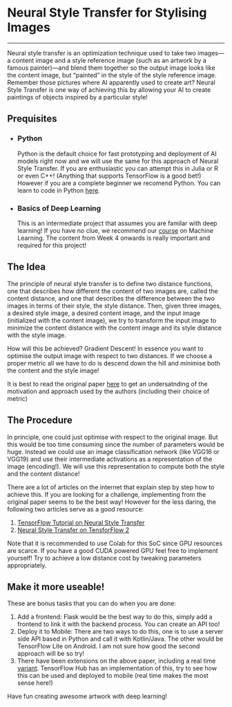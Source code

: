 # Neural Style Transfer for Stylising Images
***

Neural style transfer is an optimization technique used to take two images—a content image and a style reference image (such as an artwork by a famous painter)—and blend them together so the output image looks like the content image, but “painted” in the style of the style reference image.
Remember those pictures where AI apparently used to create art? Neural Style Transfer is one way of achieving this by allowing your AI to create paintings of objects inspired by a particular style!

## Prequisites
- ### Python
  Python is the default choice for fast prototyping and deployment of AI models right now and we will use the same for this approach of Neural Style Transfer. If you are enthusiastic you can attempt this in Julia or R or even C++! (Anything that supports TensorFlow is a good bet!)
  However if you are a complete beginner we recomend Python. You can learn to code in Python [here](https://www.wncc-iitb.org/wiki/index.php/Python_for_Beginners).

- ### Basics of Deep Learning
  This is an intermediate project that assumes you are familar with deep learning! If you have no clue, we recommend our [course](https://github.com/wncc/learners-space/tree/master/Machine%20Learning) on Machine Learning. The content from Week 4 onwards is really important and required for this project!
  
## The Idea

The principle of neural style transfer is to define two distance functions, one that describes how different the content of two images are, called the content distance, and one that describes the difference between the two images in terms of their style, the style distance. Then, given three images, a desired style image, a desired content image, and the input image (initialized with the content image), we try to transform the input image to minimize the content distance with the content image and its style distance with the style image.

How will this be achieved? Gradient Descent! In essence you want to optimise the output image with respect to two distances. If we choose a proper metric all we have to do is descend down the hill and minimise both the content and the style image!

It is best to read the original paper [here](https://arxiv.org/pdf/1508.06576.pdf) to get an undersatnding of the motivation and approach used by the authors (including their choice of metric)

## The Procedure

In principle, one could just optimise with respect to the original image. But this would be too time consuming since the number of parameters would be huge. Instead we could use an image classification network (like VGG16 or VGG19) and use their intermediate activations as a representation of the image (encoding!). We will use this representation to compute both the style and the content distance!

There are a lot of articles on the internet that explain step by step how to achieve this. If you are looking for a challenge, implementing from the original paper seems to be the best way!
However for the less daring, the following two articles serve as a good resource:
1. [TensorFlow Tutorial on Neural Style Transfer](https://www.tensorflow.org/tutorials/generative/style_transfer)
2. [Neural Style Transfer on TensforFlow 2](https://www.datacamp.com/community/tutorials/implementing-neural-style-transfer-using-tensorflow)

Note that it is recommended to use Colab for this SoC since GPU resources are scarce. If you have a good CUDA powered GPU feel free to implement yourself! Try to achieve a low distance cost by tweaking parameters appropriately.

## Make it more useable!

These are bonus tasks that you can do when you are done:
1. Add a frontend: Flask would be the best way to do this, simply add a frontend to link it with the backend process. You can create an API too!
2. Deploy it to Mobile: There are two ways to do this, one is to use a server side API based in Python and call it with Kotlin/Java. The other would be TensorFlow Lite on Android. I am not sure how good the second approach will be so try!
3. There have been extensions on the above paper, including a real time [variant](https://arxiv.org/abs/1705.06830). TensorFlow Hub has an implementation of this, try to see how this can be used and deployed to mobile (real time makes the most sense here!)

Have fun creating awesome artwork with deep learning!
